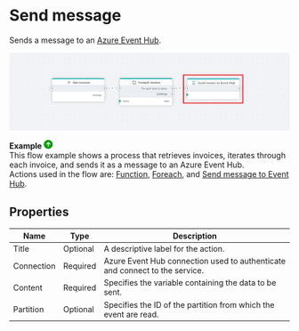# Send message

Sends a message to an [Azure Event Hub](https://learn.microsoft.com/en-us/azure/event-hubs/event-hubs-features).

![img](/images/flow/aeh-send-message.png)


**Example** ![img](../../../../images/strz.jpg)  
This flow example shows a process that retrieves invoices, iterates through each invoice, and sends it as a message to an Azure Event Hub.  
Actions used in the flow are: [Function](../built-in/function.md), [Foreach](../built-in/foreach.md), and [Send message to Event Hub]().

## Properties

| Name             | Type      |Description                                             |
|------------------|-----------|--------------------------------------------------------|
| Title			   |  Optional | A descriptive label for the action.					|
| Connection       | Required  | Azure Event Hub connection used to authenticate and connect to the service. |
| Content		   | Required  | Specifies the variable containing the data to be sent. |
| Partition		   | Optional  | Specifies the ID of the partition from which the event are read. |